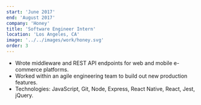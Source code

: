 ```yaml
---
start: 'June 2017'
end: 'August 2017'
company: 'Honey'
title: 'Software Engineer Intern'
location: 'Los Angeles, CA'
image: '../../images/work/honey.svg'
order: 3
---
```


- Wrote middleware and REST API endpoints for web and mobile e-commerce platforms.
- Worked within an agile engineering team to build out new production features.
- Technologies: JavaScript, Git, Node, Express, React Native, React, Jest, jQuery.
